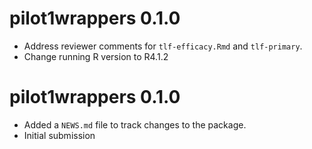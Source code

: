 # pilot1wrappers 0.1.0

* Address reviewer comments for `tlf-efficacy.Rmd` and `tlf-primary`.
* Change running R version to R4.1.2


# pilot1wrappers 0.1.0

* Added a `NEWS.md` file to track changes to the package.
* Initial submission